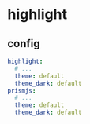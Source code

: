 # highlight

## config

```yml
highlight:
  # ...
  theme: default
  theme_dark: default
prismjs:
  # ...
  theme: default
  theme_dark: default
```
